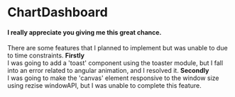 # ChartDashboard
<h4> I really appreciate you giving me this great chance.</h4>
There are some features that I planned to implement but was unable to due to time constraints.
<strong>Firstly</strong> <br/>
I was going to add a 'toast' component using the toaster module, but I fall into an error related to angular animation, and I resolved it. 
<strong>Secondly</strong> <br/> I was going to make the 'canvas' element responsive to the window size using rezise windowAPI, but I was unable to complete this feature.

